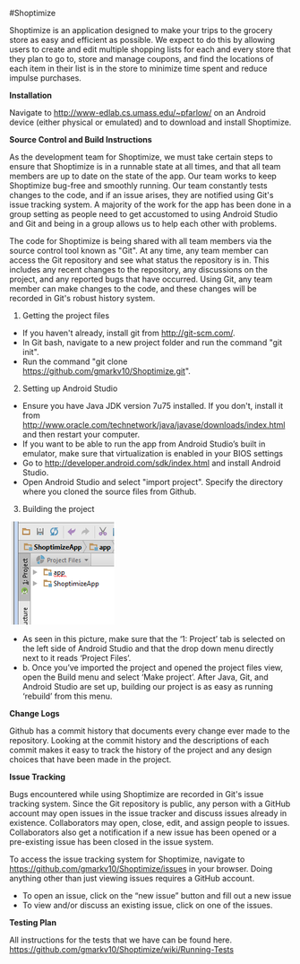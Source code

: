#Shoptimize

Shoptimize is an application designed to make your trips to the grocery store as easy and efficient as possible. We expect to do this by allowing users to create and edit multiple shopping lists for each and every store that they plan to go to, store and manage coupons, and find the locations of each item in their list is in the store to minimize time spent and reduce impulse purchases. 

**Installation**

Navigate to http://www-edlab.cs.umass.edu/~pfarlow/ on an Android device (either physical or emulated) and to download and install Shoptimize.

**Source Control and Build Instructions**

As the development team for Shoptimize, we must take certain steps to ensure that  Shoptimize is in a runnable state at all times, and that all team members are up to date on the state of the app. Our team works to keep Shoptimize bug-free and smoothly running. Our team constantly tests changes to the code, and if an issue arises, they are notified using Git's issue tracking system. A majority of the work for the app has been done in a group setting as people need to get accustomed to using Android Studio and Git and being in a group allows us to help each other with problems.

The code for Shoptimize is being shared with all team members via the source control tool known as "Git". At any time, any team member can access the Git repository and see what status the repository is in. This includes any recent changes to the repository, any discussions on the project, and any reported bugs that have occurred. Using Git, any team member can make changes to the code, and these changes will be recorded in Git's robust history system.

1. Getting the project files
  * If you haven't already, install git from http://git-scm.com/.
  * In Git bash, navigate to a new project folder and run the command "git init".
  * Run the command "git clone https://github.com/gmarkv10/Shoptimize.git".

2. Setting up Android Studio
  * Ensure you have Java JDK version 7u75 installed. If you don't, install it from http://www.oracle.com/technetwork/java/javase/downloads/index.html and then restart your computer.
  * If you want to be able to run the app from Android Studio’s built in emulator, make sure that virtualization is enabled in your BIOS settings
  * Go to http://developer.android.com/sdk/index.html and install Android Studio.
  * Open Android Studio and select "import project". Specify the directory where you cloned the source files from Github.
     

3. Building the project
 
 ![alt tag](https://github.com/gmarkv10/Shoptimize/blob/master/ShoptimizeApp/app/src/main/res/drawable/readme_build_image.png) 

  * As seen in this picture, make sure that the ‘1: Project’ tab is selected on the left side of Android Studio and that the drop down menu directly next to it reads ‘Project Files’.
  * b.	Once you’ve imported the project and opened the project files view, open the Build menu and select ‘Make project’. After Java, Git, and Android Studio are set up, building our project is as easy as running ‘rebuild’ from this menu.

**Change Logs**

Github has a commit history that documents every change ever made to the repository. Looking at the commit history and the descriptions of each commit makes it easy to track the history of the project and any design choices that have been made in the project. 

**Issue Tracking**

Bugs encountered while using Shoptimize are recorded in Git's issue tracking system. Since the Git repository is public, any person with a GitHub account may open issues in the issue tracker and discuss issues already in existence. Collaborators may open, close, edit, and assign people to issues. Collaborators also get a notification if a new issue has been opened or a pre-existing issue has been closed in the issue system.

To access the issue tracking system for Shoptimize, navigate to https://github.com/gmarkv10/Shoptimize/issues in your browser. Doing anything other than just viewing issues requires a GitHub account.

* To open an issue, click on the “new issue” button and fill out a new issue
* To view and/or discuss an existing issue, click on one of the issues.

**Testing Plan**

All instructions for the tests that we have can be found here.
https://github.com/gmarkv10/Shoptimize/wiki/Running-Tests
